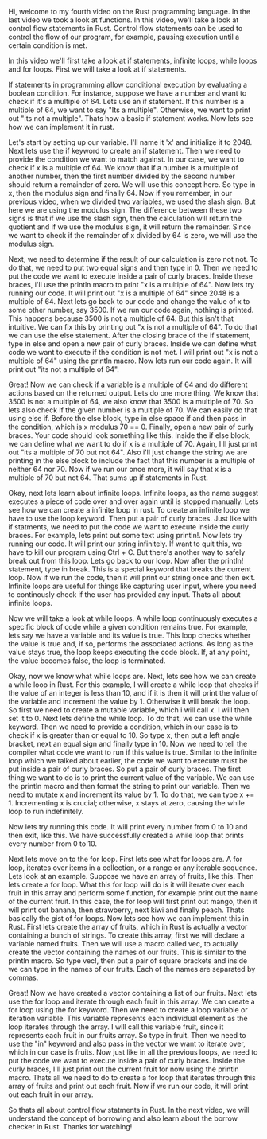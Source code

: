 Hi, welcome to my fourth video on the Rust programming language. In the last video we took a look at functions. In this video, we'll take a look at control flow statements in Rust. Control flow statements can be used to control the flow of our program, for example, pausing execution until a certain condition is met.

In this video we'll first take a look at if statements, infinite loops, while loops and for loops. First we will take a look at if statements.

If statements in programming allow conditional execution by evaluating a boolean condition. For instance, suppose we have a number and want to check if it's a multiple of 64. Lets use an if statement. If this number is a multiple of 64, we want to say "Its a multiple". Otherwise, we want to print out "Its not a multiple". Thats how a basic if statement works. Now lets see how we can implement it in rust.

Let's start by setting up our variable. I'll name it 'x' and initialize it to 2048. Next lets use the if keyword to create an if statement. Then we need to provide the condition we want to match against. In our case, we want to check if x is a multiple of 64. We know that if a number is a multiple of another number, then the first number divided by the second number should return a remainder of zero. We will use this concept here. So type in x, then the modulus sign and finally 64. Now if you remember, in our previous video, when we divided two variables, we used the slash sign. But here we are using the modulus sign. The difference between these two signs is that if we use the slash sign, then the calculation will return the quotient and if we use the modulus sign, it will return the remainder. Since we want to check if the remainder of x divided by 64 is zero, we will use the modulus sign.

Next, we need to determine if the result of our calculation is zero not not. To do that, we need to put two equal signs and then type in 0. Then we need to put the code we want to execute inside a pair of curly braces. Inside these braces, i'll use the println macro to print "x is a multiple of 64". Now lets try running our code. It will print out "x is a multiple of 64" since 2048 is a multiple of 64. Next lets go back to our code and change the value of x to some other number, say 3500. If we run our code again, nothing is printed. This happens because 3500 is not a multiple of 64. But this isn't that intuitive. We can fix this by printing out "x is not a multiple of 64". To do that we can use the else statement. After the closing brace of the if statement, type in else and open a new pair of curly braces. Inside we can define what code we want to execute if the condition is not met. I will print out "x is not a multiple of 64" using the println macro. Now lets run our code again. It will print out "its not a multiple of 64".

Great! Now we can check if a variable is a multiple of 64 and do different actions based on the returned output. Lets do one more thing. We know that 3500 is not a multiple of 64, we also know that 3500 is a multiple of 70. So lets also check if the given number is a multiple of 70. We can easily do that using else if. Before the else block, type in else space if and then pass in the condition, which is x modulus 70 == 0. Finally, open a new pair of curly braces. Your code should look something like this. Inside the if else block, we can define what we want to do if x is a multiple of 70. Again, I'll just print out "its a multiple of 70 but not 64". Also i'll just change the string we are printing in the else block to include the fact that this number is a multiple of neither 64 nor 70. Now if we run our once more, it will say that x is a multiple of 70 but not 64. That sums up if statements in Rust.

Okay, next lets learn about infinite loops. Infinite loops, as the name suggest executes a piece of code over and over again until is stopped manually. Lets see how we can create a infinite loop in rust. To create an infinite loop we have to use the loop keyword. Then put a pair of curly braces. Just like with if statments, we need to put the code we want to execute inside the curly braces. For example, lets print out some text using println!. Now lets try running our code. It will print our string infinitely. If want to quit this, we have to kill our program using Ctrl + C. But there's another way to safely break out from this loop. Lets go back to our loop. Now after the println! statement, type in break. This is a special keyword that breaks the current loop. Now if we run the code, then it will print our string once and then exit. Infinite loops are useful for things like capturing user input, where you need to continously check if the user has provided any input. Thats all about infinite loops.

Now we will take a look at while loops. A while loop continuously executes a specific block of code while a given condition remains true. For example, lets say we have a variable and its value is true. This loop checks whether the value is true and, if so, performs the associated actions. As long as the value stays true, the loop keeps executing the code block. If, at any point, the value becomes false, the loop is terminated.

Okay, now we know what while loops are. Next, lets see how we can create a while loop in Rust. For this example, I will create a while loop that checks if the value of an integer is less than 10, and if it is then it will print the value of the variable and increment the value by 1. Otherwise it will break the loop. So first we need to create a mutable variable, which i will call x. I will then set it to 0. Next lets define the while loop. To do that, we can use the while keyword. Then we need to provide a condition, which in our case is to check if x is greater than or equal to 10. So type x, then put a left angle bracket, next an equal sign and finally type in 10. Now we need to tell the compiler what code we want to run if this value is true. Similar to the infinite loop which we talked about earlier, the code we want to execute must be put inside a pair of curly braces. So put a pair of curly braces. The first thing we want to do is to print the current value of the variable. We can use the println macro and then format the string to print our variable. Then we need to mutate x and increment its value by 1. To do that, we can type x += 1. Incrementing x is crucial; otherwise, x stays at zero, causing the while loop to run indefinitely.

Now lets try running this code. It will print every number from 0 to 10 and then exit, like this. We have successfully created a while loop that prints every number from 0 to 10.

Next lets move on to the for loop. First lets see what for loops are. A for loop, iterates over items in a collection, or a range or any iterable sequence. Lets look at an example. Suppose we have an array of fruits, like this. Then lets create a for loop. What this for loop will do is it will iterate over each fruit in this array and perform some function, for example print out the name of the current fruit. In this case, the for loop will first print out mango, then it will print out banana, then strawberry, next kiwi and finally peach. Thats basically the gist of for loops. Now lets see how we can implement this in Rust. First lets create the array of fruits, which in Rust is actually a vector containing a bunch of strings. To create this array, first we will declare a variable named fruits. Then we will use a macro called vec, to actually create the vector containing the names of our fruits. This is similar to the println macro. So type vec!, then put a pair of square brackets and inside we can type in the names of our fruits. Each of the names are separated by commas.

Great! Now we have created a vector containing a list of our fruits. Next lets use the for loop and iterate through each fruit in this array. We can create a for loop using the for keyword. Then we need to create a loop variable or iteration variable. This variable represents each individual element as the loop iterates through the array. I will call this variable fruit, since it represents each fruit in our fruits array. So type in fruit. Then we need to use the "in" keyword and also pass in the vector we want to iterate over, which in our case is fruits. Now just like in all the previous loops, we need to put the code we want to execute inside a pair of curly braces. Inside the curly braces, I'll just print out the current fruit for now using the println macro. Thats all we need to do to create a for loop that iterates through this array of fruits and print out each fruit. Now if we run our code, it will print out each fruit in our array.

So thats all about control flow statments in Rust. In the next video, we will understand the concept of borrowing and also learn about the borrow checker in Rust. Thanks for watching!
